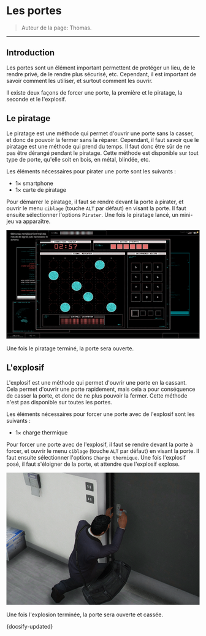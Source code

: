 # Les portes

> Auteur de la page: Thomas.

---

## Introduction

Les portes sont un élément important permettent de protéger un lieu, de le rendre privé, de le rendre plus sécurisé, etc. Cependant, il est important de savoir comment les utiliser, et surtout comment les ouvrir.

Il existe deux façons de forcer une porte, la première et le piratage, la seconde et le l'explosif.

## Le piratage

Le piratage est une méthode qui permet d'ouvrir une porte sans la casser, et donc de pouvoir la fermer sans la réparer. Cependant, il faut savoir que le piratage est une méthode qui prend du temps. Il faut donc être sûr de ne pas être dérangé pendant le piratage. Cette méthode est disponible sur tout type de porte, qu'elle soit en bois, en métal, blindée, etc.

Les éléments nécessaires pour pirater une porte sont les suivants :
- 1× smartphone
- 1× carte de piratage

Pour démarrer le piratage, il faut se rendre devant la porte à pirater, et ouvrir le menu `ciblage` (touche `ALT` par défaut) en visant la porte. Il faut ensuite sélectionner l'options `Pirater`. Une fois le piratage lancé, un mini-jeu va apparaître.

![Piratage](../../../_media/life/guides/dark/doors/hacking.png)

Une fois le piratage terminé, la porte sera ouverte.

## L'explosif

L'explosif est une méthode qui permet d'ouvrir une porte en la cassant. Cela permet d'ouvrir une porte rapidement, mais cela a pour conséquence de casser la porte, et donc de ne plus pouvoir la fermer. Cette méthode n'est pas disponible sur toutes les portes.

Les éléments nécessaires pour forcer une porte avec de l'explosif sont les suivants :
- 1× charge thermique

Pour forcer une porte avec de l'explosif, il faut se rendre devant la porte à forcer, et ouvrir le menu `ciblage` (touche `ALT` par défaut) en visant la porte. Il faut ensuite sélectionner l'options `Charge thermique`. Une fois l'explosif posé, il faut s'éloigner de la porte, et attendre que l'explosif explose.

![Explosif](../../../_media/life/guides/dark/doors/explosive.png)

Une fois l'explosion terminée, la porte sera ouverte et cassée.










{docsify-updated}